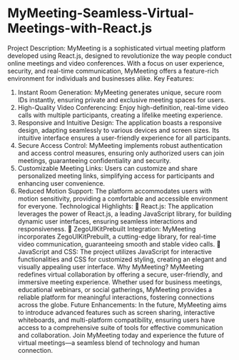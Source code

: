 # MyMeeting-Seamless-Virtual-Meetings-with-React.js
Project Description:
MyMeeting is a sophisticated virtual meeting platform developed using React.js,
designed to revolutionize the way people conduct online meetings and video
conferences. With a focus on user experience, security, and real-time communication,
MyMeeting offers a feature-rich environment for individuals and businesses alike.
Key Features:
1. Instant Room Generation: MyMeeting generates unique, secure room IDs instantly,
ensuring private and exclusive meeting spaces for users.
2. High-Quality Video Conferencing: Enjoy high-definition, real-time video calls with
multiple participants, creating a lifelike meeting experience.
3. Responsive and Intuitive Design: The application boasts a responsive design,
adapting seamlessly to various devices and screen sizes. Its intuitive interface ensures
a user-friendly experience for all participants.
4. Secure Access Control: MyMeeting implements robust authentication and access
control measures, ensuring only authorized users can join meetings, guaranteeing
confidentiality and security.
5. Customizable Meeting Links: Users can customize and share personalized meeting
links, simplifying access for participants and enhancing user convenience.
6. Reduced Motion Support: The platform accommodates users with motion
sensitivity, providing a comfortable and accessible environment for everyone.
Technological Highlights:
 React.js: The application leverages the power of React.js, a leading JavaScript library,
for building dynamic user interfaces, ensuring seamless interactions and
responsiveness.
 ZegoUIKitPrebuilt Integration: MyMeeting incorporates ZegoUIKitPrebuilt, a
cutting-edge library, for real-time video communication, guaranteeing smooth and
stable video calls.
 JavaScript and CSS: The project utilizes JavaScript for interactive functionalities and
CSS for customized styling, creating an elegant and visually appealing user interface.
Why MyMeeting?
MyMeeting redefines virtual collaboration by offering a secure, user-friendly, and
immersive meeting experience. Whether used for business meetings, educational
webinars, or social gatherings, MyMeeting provides a reliable platform for
meaningful interactions, fostering connections across the globe.
Future Enhancements:
In the future, MyMeeting aims to introduce advanced features such as screen
sharing, interactive whiteboards, and multi-platform compatibility, ensuring users
have access to a comprehensive suite of tools for effective communication and
collaboration.
Join MyMeeting today and experience the future of virtual meetings—a seamless
blend of technology and human connection.


